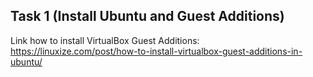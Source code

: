 ## Task 1 (Install Ubuntu and Guest Additions)
Link how to install VirtualBox Guest Additions: https://linuxize.com/post/how-to-install-virtualbox-guest-additions-in-ubuntu/ 